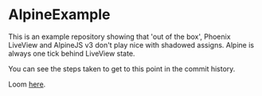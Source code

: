 # AlpineExample

This is an example repository showing that 'out of the box', Phoenix LiveView and AlpineJS v3 don't play nice with shadowed assigns. Alpine is always one tick behind LiveView state.

You can see the steps taken to get to this point in the commit history.

Loom [here](https://www.loom.com/share/681829ea5f26460ab575de4a0efcdf86).
